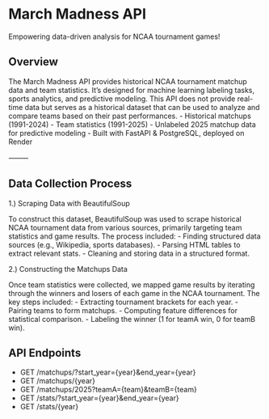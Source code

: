 # March Madness API

Empowering data-driven analysis for NCAA tournament games!

## Overview

The March Madness API provides historical NCAA tournament matchup data and team statistics. It’s designed for machine learning labeling tasks, sports analytics, and predictive modeling. This API does not provide real-time data but serves as a historical dataset that can be used to analyze and compare teams based on their past performances.
	- Historical matchups (1991-2024)
	- Team statistics (1991-2025)
	- Unlabeled 2025 matchup data for predictive modeling
	- Built with FastAPI & PostgreSQL, deployed on Render

⸻

## Data Collection Process

1.) Scraping Data with BeautifulSoup

To construct this dataset, BeautifulSoup was used to scrape historical NCAA tournament data from various sources, primarily targeting team statistics and game results. The process included:
	- Finding structured data sources (e.g., Wikipedia, sports databases).
	- Parsing HTML tables to extract relevant stats.
	- Cleaning and storing data in a structured format.

2.) Constructing the Matchups Data

Once team statistics were collected, we mapped game results by iterating through the winners and losers of each game in the NCAA tournament. The key steps included:
	- Extracting tournament brackets for each year.
	- Pairing teams to form matchups.
	- Computing feature differences for statistical comparison.
	- Labeling the winner (1 for teamA win, 0 for teamB win).

## API Endpoints
- GET /matchups/?start_year={year}&end_year={year}
- GET /matchups/{year}
- GET /matchups/2025?teamA={team}&teamB={team}
- GET /stats/?start_year={year}&end_year={year}
- GET /stats/{year}
